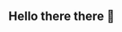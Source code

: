 ## Hello there there 👋

<!--
**CodeZeroNull/CodeZeroNull** is a ✨ _special_ ✨ repository because its `README.md` (this file) appears on your GitHub profile.

myprofile_v0

🔭 I am thinking about pivoting professionally. And it seems that a GitHub account is a must.
So here I am. Pardon my shyness about username and AI-generated avatar.

💬 I may maybe be useful with a few things. I am afraid I will ellaborate on those later.

🌱 Now, if you excuse me, I have lots to learn. 😉






⚡ Fun fact: I share a weakness with vampires (besides wooden stake to heart).
